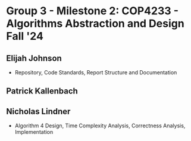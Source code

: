 # Group 3 - Milestone 2: COP4233 - Algorithms Abstraction and Design Fall '24

## Elijah Johnson
- Repository, Code Standards, Report Structure and Documentation

## Patrick Kallenbach


## Nicholas Lindner
- Algorithm 4 Design, Time Complexity Analysis, Correctness Analysis, Implementation